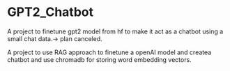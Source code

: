 # GPT2_Chatbot

A project to finetune gpt2 model from hf to make it act as a chatbot using a small chat data.-> plan canceled.

A project to use RAG approach to finetune a openAI model and createa chatbot and use chromadb for storing word embedding vectors.
